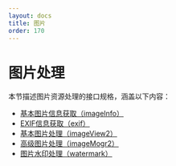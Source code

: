 ```yaml
---
layout: docs
title: 图片
order: 170
---
```


<a id="imageFop"></a>
# 图片处理

本节描述图片资源处理的接口规格，涵盖以下内容：  

* [基本图片信息获取（imageInfo）][imageInfoHref]
* [EXIF信息获取（exif）][exifHref]
* [基本图片处理（imageView2）][imageView2Href]
* [高级图片处理（imageMogr2）][imageMogr2Href]
* [图片水印处理（watermark）][watermarkHref]

[imageInfoHref]:    imageinfo.html  "基本图片信息获取"
[exifHref]:         exif.html       "EXIF信息获取"
[imageView2Href]:    imageview2.html  "基本图片处理"
[imageMogr2Href]:    imagemogr2.html  "高级图片处理"
[watermarkHref]:    watermark.html  "图片水印处理"


